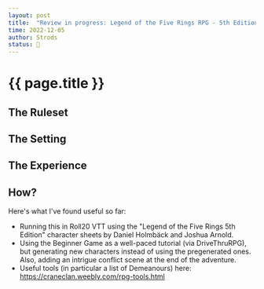 ```yaml
---
layout: post
title:  "Review in progress: Legend of the Five Rings RPG - 5th Edition"
time: 2022-12-05
author: Strods
status: 🌱
---
```


# {{ page.title }}

## The Ruleset


## The Setting

## The Experience


## How?
Here's what I've found useful so far:
- Running this in Roll20 VTT using the "Legend of the Five Rings 5th Edition" character sheets by Daniel Holmbäck and Joshua Arnold.
- Using the Beginner Game as a well-paced tutorial (via DriveThruRPG), but generating new characters instead of using the pregenerated ones. Also, adding an intrigue conflict scene at the end of the adventure.
- Useful tools (in particular a list of Demeanours) here: https://craneclan.weebly.com/rpg-tools.html